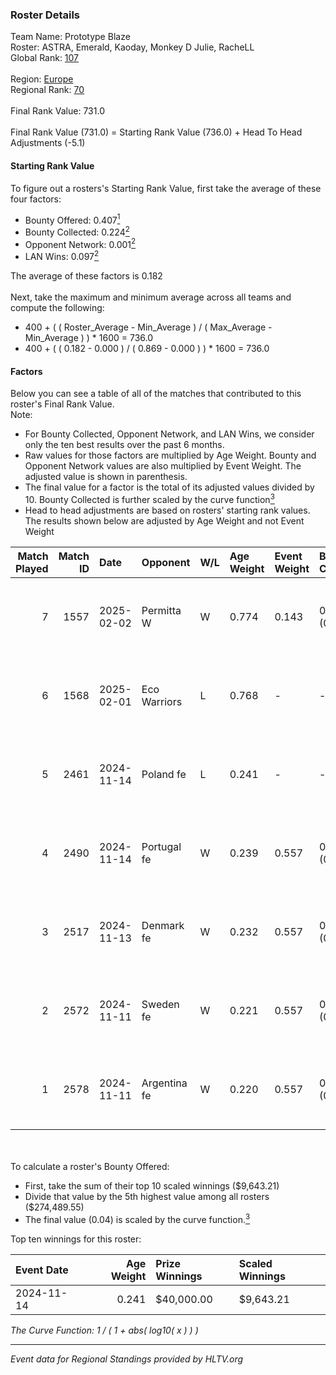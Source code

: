 ### Roster Details<br />
Team Name: Prototype Blaze<br />
Roster: ASTRA, Emerald, Kaoday, Monkey D Julie, RacheLL<br />
Global Rank: [107](../../standings_global_2025_04_07.md)<br />
<br />
Region: [Europe]( ../../standings_europe_2025_04_07.md)<br />
Regional Rank: [70]( ../../standings_europe_2025_04_07.md)<br />
<br />
Final Rank Value:  731.0<br />
<br />
Final Rank Value (731.0) = Starting Rank Value (736.0) + Head To Head Adjustments (-5.1)<br />

#### Starting Rank Value<br />
To figure out a rosters's Starting Rank Value, first take the average of these four factors:<br />
- Bounty Offered: 0.407[<sup>1</sup>](#table2)
- Bounty Collected: 0.224[<sup>2</sup>](#table1)
- Opponent Network: 0.001[<sup>2</sup>](#table1)
- LAN Wins: 0.097[<sup>2</sup>](#table1)

The average of these factors is 0.182<br />
<br />
Next, take the maximum and minimum average across all teams and compute the following:<br />
- 400 + ( ( Roster_Average - Min_Average ) / ( Max_Average - Min_Average ) ) * 1600 = 736.0
- 400 + ( ( 0.182 - 0.000 ) / ( 0.869 - 0.000 ) ) * 1600 = 736.0


#### Factors<br />
Below you can see a table of all of the matches that contributed to this roster's Final Rank Value.<br />
Note:<br />

- For Bounty Collected, Opponent Network, and LAN Wins, we consider only the ten best results over the past 6 months.
- Raw values for those factors are multiplied by Age Weight. Bounty and Opponent Network values are also multiplied by Event Weight. The adjusted value is shown in parenthesis.
- The final value for a factor is the total of its adjusted values divided by 10. Bounty Collected is further scaled by the curve function[<sup>3</sup>](#curveFunction)
- Head to head adjustments are based on rosters' starting rank values. The results shown below are adjusted by Age Weight and not Event Weight
<span id="table1"></span><br />


| Match Played | Match ID | Date       | Opponent     | W/L | Age Weight | Event Weight | Bounty Collected | Opponent Network | LAN Wins  | H2H Adj. | Roster                                          |
| -: | -: | :- | :- | :- | :- | :- | :- | :- | :- | -: | :- |
|            7 |     1557 | 2025-02-02 | Permitta W   | W   | 0.774      | 0.143        | 0.000 (0.000)    | 0.000 (0.000)    | 0 (0.000) |     3.13 | ASTRA, Emerald, Kaoday, Monkey D Julie, RacheLL |
|            6 |     1568 | 2025-02-01 | Eco Warriors | L   | 0.768      | -            | -                | -                | -         |   -13.00 | ASTRA, Emerald, Kaoday, Monkey D Julie, RacheLL |
|            5 |     2461 | 2024-11-14 | Poland fe    | L   | 0.241      | -            | -                | -                | -         |    -3.37 | ASTRA, Emerald, Kaoday, Monkey D Julie, RacheLL |
|            4 |     2490 | 2024-11-14 | Portugal fe  | W   | 0.239      | 0.557        | 0.018 (0.002)    | 0.025 (0.003)    | 1 (0.239) |     3.41 | ASTRA, Emerald, Kaoday, Monkey D Julie, RacheLL |
|            3 |     2517 | 2024-11-13 | Denmark fe   | W   | 0.232      | 0.557        | 0.005 (0.001)    | 0.024 (0.003)    | 1 (0.232) |     1.98 | ASTRA, Emerald, Kaoday, Monkey D Julie, RacheLL |
|            2 |     2572 | 2024-11-11 | Sweden fe    | W   | 0.221      | 0.557        | 0.004 (0.001)    | 0.012 (0.002)    | 1 (0.221) |     1.89 | ASTRA, Emerald, Kaoday, Monkey D Julie, RacheLL |
|            1 |     2578 | 2024-11-11 | Argentina fe | W   | 0.220      | 0.557        | 0.000 (0.000)    | 0.000 (0.000)    | 1 (0.220) |     0.91 | ASTRA, Emerald, Kaoday, Monkey D Julie, RacheLL |

<br />
<span id="table2"></span><br />
To calculate a roster's Bounty Offered:<br />

- First, take the sum of their top 10 scaled winnings ($9,643.21)
- Divide that value by the 5th highest value among all rosters ($274,489.55)
- The final value (0.04) is scaled by the curve function.[<sup>3</sup>](#curveFunction)

Top ten winnings for this roster:<br />

| Event Date | Age Weight | Prize Winnings | Scaled Winnings |
| :- | -: | :- | :- |
| 2024-11-14 |      0.241 | $40,000.00     | $9,643.21       |


<span id="curveFunction"></span>_The Curve Function: 1 / ( 1 + abs( log10( x ) ) )_<br />

---
_Event data for Regional Standings provided by HLTV.org_<br />
